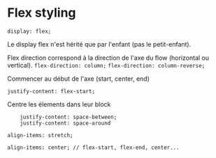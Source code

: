 # Flex styling

``` display: flex; ```

Le display flex n'est hérité que par l'enfant (pas le petit-enfant).

Flex direction correspond à la direction de l'axe du flow (horizontal ou vertical).
``` flex-direction: column; ```
``` flex-direction: column-reverse; ```

Commencer au début de l'axe (start, center, end)

``` justify-content: flex-start; ```

Centre les élements dans leur block 
```
    justify-content: space-between;
    justify-content: space-around    
```

``` align-items: stretch; ```

``` align-items: center; // flex-start, flex-end, center... ```
